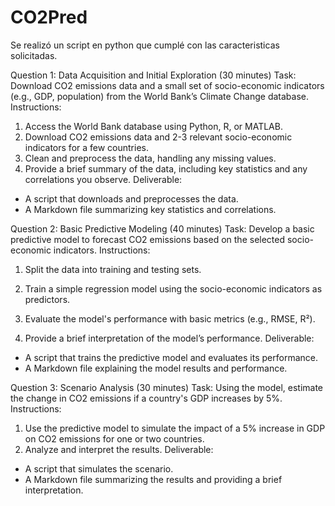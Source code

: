 # CO2Pred
Se realizó un script en python que cumplé con las caracteristicas solicitadas.

Question 1: Data Acquisition and Initial Exploration (30 minutes)
Task:
Download CO2 emissions data and a small set of socio-economic indicators (e.g., GDP,
population) from the World Bank’s Climate Change database.
Instructions:
1. Access the World Bank database using Python, R, or MATLAB.
2. Download CO2 emissions data and 2-3 relevant socio-economic indicators for a few
countries.
3. Clean and preprocess the data, handling any missing values.
4. Provide a brief summary of the data, including key statistics and any correlations you
observe.
Deliverable:
- A script that downloads and preprocesses the data.
- A Markdown file summarizing key statistics and correlations.

Question 2: Basic Predictive Modeling (40 minutes)
Task:
Develop a basic predictive model to forecast CO2 emissions based on the selected socio-
economic indicators.
Instructions:
1. Split the data into training and testing sets.

2. Train a simple regression model using the socio-economic indicators as predictors.
3. Evaluate the model&#39;s performance with basic metrics (e.g., RMSE, R²).
4. Provide a brief interpretation of the model’s performance.
Deliverable:
- A script that trains the predictive model and evaluates its performance.
- A Markdown file explaining the model results and performance.

Question 3: Scenario Analysis (30 minutes)
Task:
Using the model, estimate the change in CO2 emissions if a country&#39;s GDP increases by 5%.
Instructions:
1. Use the predictive model to simulate the impact of a 5% increase in GDP on CO2
emissions for one or two countries.
2. Analyze and interpret the results.
Deliverable:
- A script that simulates the scenario.
- A Markdown file summarizing the results and providing a brief interpretation.
